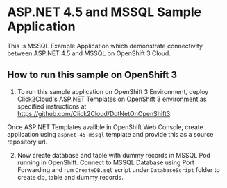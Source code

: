# ASP.NET 4.5 and MSSQL Sample Application
This is MSSQL Example Application which demonstrate connectivity between ASP.NET 4.5 and MSSQL on OpenShift 3 Cloud.

## How to run this sample on OpenShift 3

1) To run this sample application on OpenShift 3 Environment, deploy Click2Cloud's ASP.NET Templates on OpenShift 3 environment as specified instructions at https://github.com/Click2Cloud/DotNetOnOpenShift3.

Once ASP.NET Templates availble in OpenShift Web Console, create application using `aspnet-45-mssql` template and provide this as a source repository url. 

2) Now create database and table with dummy records in MSSQL Pod running in OpenShift. Connect to MSSQL Database using Port Forwarding and run `CreateDB.sql` script under `DatabaseScript` folder to create db, table and dummy records.

